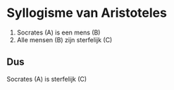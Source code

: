 Syllogisme van Aristoteles
==========================

1. Socrates (A) is een mens (B)
2. Alle mensen (B) zijn sterfelijk (C)

Dus
---

Socrates (A) is sterfelijk (C)